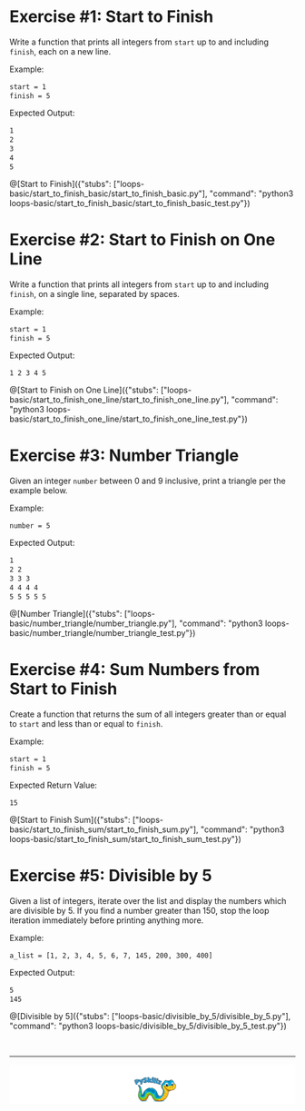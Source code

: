 # Exercise #1: Start to Finish

Write a function that prints all integers from `start` up to and including `finish`, each on a new line.

Example:

```text
start = 1
finish = 5
```

Expected Output:

```text
1
2
3
4
5
```

@[Start to Finish]({"stubs": ["loops-basic/start_to_finish_basic/start_to_finish_basic.py"], "command": "python3 loops-basic/start_to_finish_basic/start_to_finish_basic_test.py"})

# Exercise #2: Start to Finish on One Line

Write a function that prints all integers from `start` up to and including `finish`, on a single line, separated by spaces.

Example:

```text
start = 1
finish = 5
```

Expected Output:

```text
1 2 3 4 5
```

@[Start to Finish on One Line]({"stubs": ["loops-basic/start_to_finish_one_line/start_to_finish_one_line.py"], "command": "python3 loops-basic/start_to_finish_one_line/start_to_finish_one_line_test.py"})

# Exercise #3: Number Triangle

Given an integer `number` between 0 and 9 inclusive, print a triangle per the example below.

Example:

```text
number = 5
```

Expected Output:

```text
1
2 2
3 3 3
4 4 4 4
5 5 5 5 5
```

@[Number Triangle]({"stubs": ["loops-basic/number_triangle/number_triangle.py"], "command": "python3 loops-basic/number_triangle/number_triangle_test.py"})

# Exercise #4: Sum Numbers from Start to Finish

Create a function that returns the sum of all integers greater than or equal to `start` and less than or equal to `finish`.

Example:

```text
start = 1
finish = 5
```

Expected Return Value:

```text
15
```


@[Start to Finish Sum]({"stubs": ["loops-basic/start_to_finish_sum/start_to_finish_sum.py"], "command": "python3 loops-basic/start_to_finish_sum/start_to_finish_sum_test.py"})


# Exercise #5: Divisible by 5

Given a list of integers, iterate over the list and display the numbers which are divisible by 5. If you find a number greater than 150, stop the loop iteration immediately before printing anything more.

Example:

```text
a_list = [1, 2, 3, 4, 5, 6, 7, 145, 200, 300, 400]
```

Expected Output:

```text
5
145
```

@[Divisible by 5]({"stubs": ["loops-basic/divisible_by_5/divisible_by_5.py"], "command": "python3 loops-basic/divisible_by_5/divisible_by_5_test.py"})

<BR>

************

[![Skillz Catalog](../../graphics/PySkillzFooter.png)](skillz-catalog)